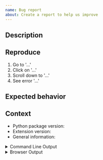 ```yaml
---
name: Bug report
about: Create a report to help us improve
---
```


<!--
Welcome! Before creating a new issue:
* Search for relevant issues
* Check that you have updated both the jupyterlab extension and the python package:

  ```
  conda update -c conda-forge mamba_gator
  jupyter labextension update jupyterlab_conda
  ```
-->

## Description

<!--Describe the bug clearly and concisely (specify if you are using the classical notebook or JupyterLab). Include screenshots if possible-->

## Reproduce

<!--Describe step-by-step instructions to reproduce the behavior-->

1. Go to '...'
2. Click on '...'
3. Scroll down to '...'
4. See error '...'

## Expected behavior

<!--Describe what you expected to happen-->

## Context

<!--Complete the following for context, and add any other relevant context-->

- Python package version:
  <!-- Results of `conda list mamba_gator` -->
- Extension version:
  <!-- Results of `jupyter labextension list` -->
- General information:
  <!-- Results of `conda info` -->

<details><summary>Command Line Output</summary>
<pre>
Paste the output from your command line running `jupyter lab` here, use `--debug` if possible.
</pre>
</details>

<details><summary>Browser Output</summary>
<pre>
Paste the output from your browser Javascript console here.
</pre>
</details>

